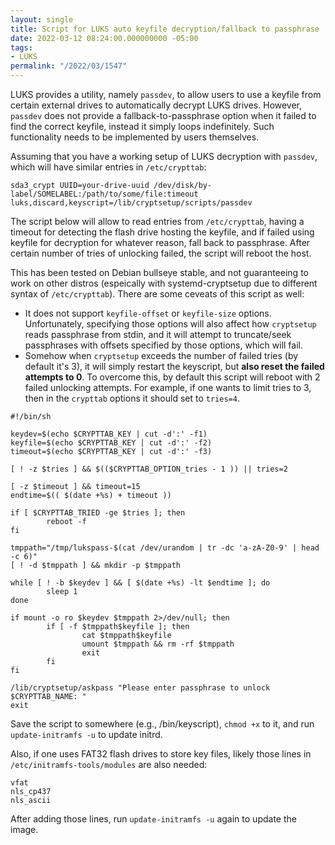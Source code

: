 ```yaml
---
layout: single
title: Script for LUKS auto keyfile decryption/fallback to passphrase
date: 2022-03-12 08:24:00.000000000 -05:00
tags:
- LUKS
permalink: "/2022/03/1547"
---
```

LUKS provides a utility, namely `passdev`, to allow users to use a keyfile from certain external drives to automatically decrypt LUKS drives. However, `passdev` does not provide a fallback-to-passphrase option when it failed to find the correct keyfile, instead it simply loops indefinitely. Such functionality needs to be implemented by users themselves.

Assuming that you have a working setup of LUKS decryption with `passdev`, which will have similar entries in `/etc/crypttab`:

```
sda3_crypt UUID=your-drive-uuid /dev/disk/by-label/SOMELABEL:/path/to/some/file:timeout luks,discard,keyscript=/lib/cryptsetup/scripts/passdev
```

The script below will allow to read entries from `/etc/crypttab`, having a timeout for detecting the flash drive hosting the keyfile, and if failed using keyfile for decryption for whatever reason, fall back to passphrase. After certain number of tries of unlocking failed, the script will reboot the host.

This has been tested on Debian bullseye stable, and not guaranteeing to work on other distros (espeically with systemd-cryptsetup due to different syntax of `/etc/crypttab`). There are some ceveats of this script as well:

- It does not support `keyfile-offset` or `keyfile-size` options. Unfortunately, specifying those options will also affect how `cryptsetup` reads passphrase from stdin, and it will attempt to truncate/seek passphrases with offsets specified by those options, which will fail.
- Somehow when `cryptsetup` exceeds the number of failed tries (by default it's 3), it will simply restart the keyscript, but **also reset the failed attempts to 0**. To overcome this, by default this script will reboot with 2 failed unlocking attempts. For example, if one wants to limit tries to 3, then in the `crypttab` options it should set to `tries=4`.

```
#!/bin/sh

keydev=$(echo $CRYPTTAB_KEY | cut -d':' -f1)
keyfile=$(echo $CRYPTTAB_KEY | cut -d':' -f2)
timeout=$(echo $CRYPTTAB_KEY | cut -d':' -f3)

[ ! -z $tries ] && $(($CRYPTTAB_OPTION_tries - 1 )) || tries=2

[ -z $timeout ] && timeout=15
endtime=$(( $(date +%s) + timeout ))

if [ $CRYPTTAB_TRIED -ge $tries ]; then
        reboot -f
fi

tmppath="/tmp/lukspass-$(cat /dev/urandom | tr -dc 'a-zA-Z0-9' | head -c 6)"
[ ! -d $tmppath ] && mkdir -p $tmppath

while [ ! -b $keydev ] && [ $(date +%s) -lt $endtime ]; do
        sleep 1
done

if mount -o ro $keydev $tmppath 2>/dev/null; then
        if [ -f $tmppath$keyfile ]; then
                cat $tmppath$keyfile
                umount $tmppath && rm -rf $tmppath
                exit
        fi
fi

/lib/cryptsetup/askpass "Please enter passphrase to unlock $CRYPTTAB_NAME: "
exit
```

Save the script to somewhere (e.g., /bin/keyscript), `chmod +x` to it, and run `update-initramfs -u` to update initrd.

Also, if one uses FAT32 flash drives to store key files, likely those lines in `/etc/initramfs-tools/modules` are also needed:

```
vfat
nls_cp437
nls_ascii
```
After adding those lines, run `update-initramfs -u` again to update the image.
